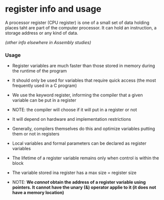 # register info and usage

A processor register (CPU register) is one of a small set of data holding places taht are part of the computer processor. It can hold an instruction, a storage address or any kind of data.

_(other info elsewhere in Assembly studies)_

### Usage

- Register variables are much faster than those stored in memory during the runtime of the program

- It should only be used for variables that require quick access (the most frequently used in a C program)

- We use the keyword register, informing the compiler that a given variable can be put in a register
- NOTE: the compiler will choose if it will put in a register or not
- It will depend on hardware and implementation restrictions
- Generally, compilers themselves do this and optimize variables putting them or not in registers

- Local variables and formal parameters can be declared as register variables

- The lifetime of a register variable remains only when control is within the block

- The variable stored ina  register has a max size = register size

- NOTE: **We _cannot_ obtain the address of a register variable using pointers. It cannot have the unary (&) operator applie to it (it does not have a memory location)**

